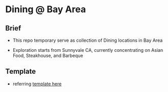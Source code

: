 # Dining @ Bay Area

## Brief

- This repo temporary serve as collection of Dining locations in Bay Area

- Exploration starts from Sunnyvale CA, currently concentrating on Asian Food, Steakhouse, and Barbeque


## Template

- referring [template here](TemplateCrusineBranch)
